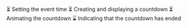 ⏳ Setting the event time
⏳ Creating and displaying a countdown
⏳ Animating the countdown
⌛️ Indicating that the countdown has ended